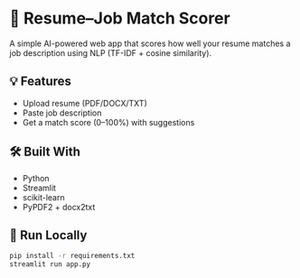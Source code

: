 # 🧾 Resume–Job Match Scorer

A simple AI-powered web app that scores how well your resume matches a job description using NLP (TF-IDF + cosine similarity).

## 💡 Features
- Upload resume (PDF/DOCX/TXT)
- Paste job description
- Get a match score (0–100%) with suggestions

## 🛠️ Built With
- Python
- Streamlit
- scikit-learn
- PyPDF2 + docx2txt

## 🚀 Run Locally

```bash
pip install -r requirements.txt
streamlit run app.py
